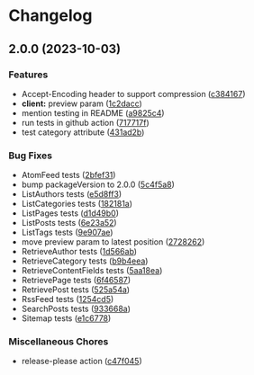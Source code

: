 # Changelog

## 2.0.0 (2023-10-03)


### Features

* Accept-Encoding header to support compression ([c384167](https://github.com/vlnevyhosteny/buttercms-csharp/commit/c384167c7a1480cfdb08567087bdb27d1865818b))
* **client:** preview param ([1c2dacc](https://github.com/vlnevyhosteny/buttercms-csharp/commit/1c2dacc7d36fff47b27db31c19d290e3f6779762))
* mention testing in README ([a9825c4](https://github.com/vlnevyhosteny/buttercms-csharp/commit/a9825c437cb1999d7b1d930283afd199b6802fc6))
* run tests in github action ([717717f](https://github.com/vlnevyhosteny/buttercms-csharp/commit/717717f3f6db80d1da4b2aa00cedaba9bdbb3cfb))
* test category attribute ([431ad2b](https://github.com/vlnevyhosteny/buttercms-csharp/commit/431ad2b081230bdf2a2732fc6fc94b8addd0f836))


### Bug Fixes

* AtomFeed tests ([2bfef31](https://github.com/vlnevyhosteny/buttercms-csharp/commit/2bfef317c5454b18640c032e74f7eef0e2465191))
* bump packageVersion to 2.0.0 ([5c4f5a8](https://github.com/vlnevyhosteny/buttercms-csharp/commit/5c4f5a832baed16f5f0f5de84b9203b0cbd12f00))
* ListAuthors tests ([e5d8ff3](https://github.com/vlnevyhosteny/buttercms-csharp/commit/e5d8ff38526fa002c072264fd8917a7bfb5d502b))
* ListCategories tests ([182181a](https://github.com/vlnevyhosteny/buttercms-csharp/commit/182181a46aa0c463af5ff72528c5bc4255e50390))
* ListPages tests ([d1d49b0](https://github.com/vlnevyhosteny/buttercms-csharp/commit/d1d49b0f90581cabfdc03f62224379c531ffe5e0))
* ListPosts tests ([6e23a52](https://github.com/vlnevyhosteny/buttercms-csharp/commit/6e23a521a37b13e4f6fae6dde246a4546976cbb9))
* ListTags tests ([9e907ae](https://github.com/vlnevyhosteny/buttercms-csharp/commit/9e907aea886873ba5e1726fc9e3c72704878140e))
* move preview param to latest position ([2728262](https://github.com/vlnevyhosteny/buttercms-csharp/commit/2728262dc22c474882d83282e50ece0c1fc04c10))
* RetrieveAuthor tests ([1d566ab](https://github.com/vlnevyhosteny/buttercms-csharp/commit/1d566abf4e1d8c6ada6305658afba21f705dad83))
* RetrieveCategory tests ([b9b4eea](https://github.com/vlnevyhosteny/buttercms-csharp/commit/b9b4eeaefe95eebe76fcd2ac5e85b0e6cc862e3b))
* RetrieveContentFields tests ([5aa18ea](https://github.com/vlnevyhosteny/buttercms-csharp/commit/5aa18ea43fa5be26e6836138bebee46e40e6b78a))
* RetrievePage tests ([6f46587](https://github.com/vlnevyhosteny/buttercms-csharp/commit/6f4658789b06c1082e50704cf53b251e4ecd6a3d))
* RetrievePost tests ([525a54a](https://github.com/vlnevyhosteny/buttercms-csharp/commit/525a54a7c3d6011570b37d093530bfb91e599cf1))
* RssFeed tests ([1254cd5](https://github.com/vlnevyhosteny/buttercms-csharp/commit/1254cd5736ae7dd39b099a2f42534214655bf64d))
* SearchPosts tests ([933668a](https://github.com/vlnevyhosteny/buttercms-csharp/commit/933668a1f5c66de77c431f836d8e3a101c7e7d40))
* Sitemap tests ([e1c6778](https://github.com/vlnevyhosteny/buttercms-csharp/commit/e1c6778b278cd46353a9523b1070aa1a1bd111a2))


### Miscellaneous Chores

* release-please action ([c47f045](https://github.com/vlnevyhosteny/buttercms-csharp/commit/c47f045c0e7332b526dfd1e2b4279a908ef519f4))

